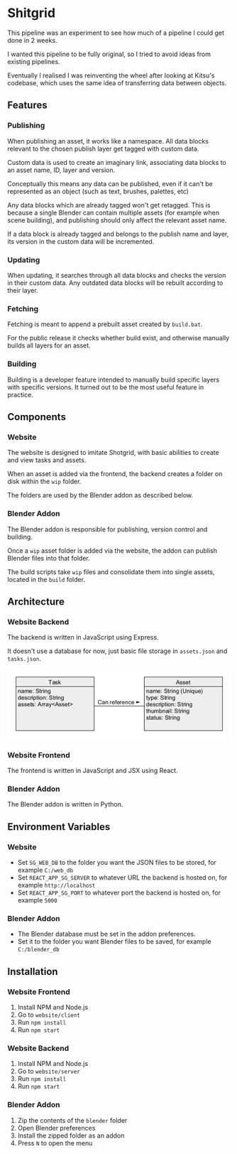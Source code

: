 # Shitgrid

This pipeline was an experiment to see how much of a pipeline I could get done in 2 weeks.

I wanted this pipeline to be fully original, so I tried to avoid ideas from existing pipelines.

Eventually I realised I was reinventing the wheel after looking at Kitsu's codebase, which uses the same idea of transferring data between objects.

## Features

### Publishing

When publishing an asset, it works like a namespace. All data blocks relevant to the chosen publish layer get tagged with custom data.

Custom data is used to create an imaginary link, associating data blocks to an asset name, ID, layer and version.

Conceptually this means any data can be published, even if it can't be represented as an object (such as text, brushes, palettes, etc)

Any data blocks which are already tagged won't get retagged. This is because a single Blender can contain multiple assets (for example when scene building), and publishing should only affect the relevant asset name.

If a data block is already tagged and belongs to the publish name and layer, its version in the custom data will be incremented.

### Updating

When updating, it searches through all data blocks and checks the version in their custom data. Any outdated data blocks will be rebuilt according to their layer.

### Fetching

Fetching is meant to append a prebuilt asset created by `build.bat`.

For the public release it checks whether build exist, and otherwise manually builds all layers for an asset.

### Building

Building is a developer feature intended to manually build specific layers with specific versions. It turned out to be the most useful feature in practice.

## Components

### Website

The website is designed to imitate Shotgrid, with basic abilities to create and view tasks and assets.

When an asset is added via the frontend, the backend creates a folder on disk within the `wip` folder.

The folders are used by the Blender addon as described below.

### Blender Addon

The Blender addon is responsible for publishing, version control and building.

Once a `wip` asset folder is added via the website, the addon can publish Blender files into that folder.

The build scripts take `wip` files and consolidate them into single assets, located in the `build` folder.

## Architecture

### Website Backend

The backend is written in JavaScript using Express.

It doesn't use a database for now, just basic file storage in `assets.json` and `tasks.json`.

<img src="images/web_backend_uml.png">

### Website Frontend

The frontend is written in JavaScript and JSX using React.

### Blender Addon

The Blender addon is written in Python.

## Environment Variables

### Website

- Set `SG_WEB_DB` to the folder you want the JSON files to be stored, for example `C:/web_db`
- Set `REACT_APP_SG_SERVER` to whatever URL the backend is hosted on, for example `http://localhost`
- Set `REACT_APP_SG_PORT` to whatever port the backend is hosted on, for example `5000`

### Blender Addon

- The Blender database must be set in the addon preferences.
- Set it to the folder you want Blender files to be saved, for example `C:/blender_db`

## Installation

### Website Frontend

1. Install NPM and Node.js
2. Go to `website/client`
3. Run `npm install`
4. Run `npm start`

### Website Backend

1. Install NPM and Node.js
2. Go to `website/server`
3. Run `npm install`
4. Run `npm start`

### Blender Addon

1. Zip the contents of the `blender` folder
2. Open Blender preferences
3. Install the zipped folder as an addon
4. Press `N` to open the menu
